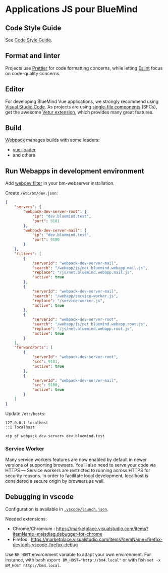 # Applications JS pour BlueMind

## Code Style Guide

See [Code Style Guide](STYLEGUIDE.md).

## Format and linter

Projects use [Prettier](https://prettier.io/) for code formatting concerns, while letting [Eslint](https://eslint.org/) focus on code-quality concerns.

## Editor

For developing BlueMind Vue applications, we strongly recommend using [Visual Studio Code](https://code.visualstudio.com/). As projects are using [single-file components](https://vuejs.org/v2/guide/single-file-components.html) (SFCs), get the awesome [Vetur extension](https://github.com/vuejs/vetur), which provides many great features.

## Build

[Webpack](https://webpack.js.org/) manages builds with some loaders:

-   [vue-loader](https://vue-loader.vuejs.org)
-   and others

## Run Webapps in development environment

Add [webdev filter](https://jenkins2.bluemind.net/view/Addons/job/addons/job/devmode/) in your bm-webserver installation.

Create `/etc/bm/dev.json`:

```json
{
    "servers": {
        "webpack-dev-server-root": {
            "ip": "dev.bluemind.test",
            "port": 9181
        },
        "webpack-dev-server-mail": {
            "ip": "dev.bluemind.test",
            "port": 9180
        }
    },
    "filters": [
        {
            "serverId": "webpack-dev-server-mail",
            "search": "/webapp/js/net.bluemind.webapp.mail.js",
            "replace": "/js/net.bluemind.webapp.mail.js",
            "active": true
        },
        {
            "serverId": "webpack-dev-server-mail",
            "search": "/webapp/service-worker.js",
            "replace": "/service-worker.js",
            "active": true
        },
        {
            "serverId": "webpack-dev-server-root",
            "search": "/webapp/js/net.bluemind.webapp.root.js",
            "replace": "/js/net.bluemind.webapp.root.js",
            "active": true
        }
    ],
    "forwardPorts": [
        {
            "serverId": "webpack-dev-server-root",
            "src": 9181,
            "active": true
        },
        {
            "serverId": "webpack-dev-server-mail",
            "src": 9180,
            "active": true
        }
    ]
}
```

Update `/etc/hosts`:

```
127.0.0.1 localhost
::1 localhost

<ip of webpack-dev-server> dev.bluemind.test
```

### Service Worker

Many service workers features are now enabled by default in newer versions of supporting browsers.
You’ll also need to serve your code via HTTPS — Service workers are restricted to running across HTTPS for security reasons.
In order to facilitate local development, localhost is considered a secure origin by browsers as well.

## Debugging in vscode

Configuration is available in [`.vscode/launch.json`](.vscode/launch.json).

Needed extensions:

-   Chrome/Chromium : https://marketplace.visualstudio.com/items?itemName=msjsdiag.debugger-for-chrome
-   Firefox : https://marketplace.visualstudio.com/items?itemName=firefox-devtools.vscode-firefox-debug

Use `BM_HOST` environment variable to adapt your own environment.
For instance, with bash `export BM_HOST="http://bm4.local"` or with fish `set -x BM_HOST http://bm4.local`.
